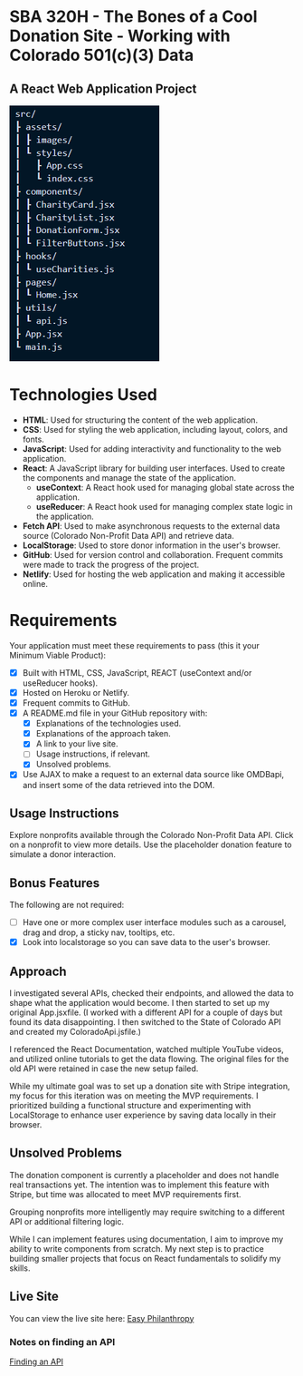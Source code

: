 # SBA 320H - The Bones of a Cool Donation Site - Working with Colorado 501(c)(3) Data 
## A React Web Application Project

![filetree](src/assets/images/filetree.png)


# Technologies Used

- **HTML**: Used for structuring the content of the web application.
- **CSS**: Used for styling the web application, including layout, colors, and fonts.
- **JavaScript**: Used for adding interactivity and functionality to the web application.
- **React**: A JavaScript library for building user interfaces. Used to create the components and manage the state of the application.
  - **useContext**: A React hook used for managing global state across the application.
  - **useReducer**: A React hook used for managing complex state logic in the application.
- **Fetch API**: Used to make asynchronous requests to the external data source (Colorado Non-Profit Data API) and retrieve data.
- **LocalStorage**: Used to store donor information in the user's browser.
- **GitHub**: Used for version control and collaboration. Frequent commits were made to track the progress of the project.
- **Netlify**: Used for hosting the web application and making it accessible online.

# Requirements
Your application must meet these requirements to pass (this it your Minimum Viable Product):

- [X] Built with HTML, CSS, JavaScript, REACT (useContext and/or useReducer hooks).
- [X] Hosted on Heroku or Netlify.
- [X] Frequent commits to GitHub.
- [X] A README.md file in your GitHub repository with:
    - [X] Explanations of the technologies used.
    - [X] Explanations of the approach taken.
    - [X] A link to your live site.
    - [ ] Usage instructions, if relevant.
    - [X] Unsolved problems.
- [X] Use AJAX to make a request to an external data source like OMDBapi, and insert some of the data retrieved into the DOM.

## Usage Instructions
Explore nonprofits available through the Colorado Non-Profit Data API. Click on a nonprofit to view more details. Use the placeholder donation feature to simulate a donor interaction.

## Bonus Features
The following are not required:

- [ ] Have one or more complex user interface modules such as a carousel, drag and drop, a sticky nav, tooltips, etc.
- [X] Look into localstorage so you can save data to the user's browser.

## Approach

I investigated several APIs, checked their endpoints, and allowed the data to shape what the application would become. I then started to set up my original App.jsxfile. (I worked with a different API for a couple of days but found its data disappointing. I then switched to the State of Colorado API and created my ColoradoApi.jsfile.)

I referenced the React Documentation, watched multiple YouTube videos, and utilized online tutorials to get the data flowing. The original files for the old API were retained in case the new setup failed.

While my ultimate goal was to set up a donation site with Stripe integration, my focus for this iteration was on meeting the MVP requirements. I prioritized building a functional structure and experimenting with LocalStorage to enhance user experience by saving data locally in their browser.

## Unsolved Problems

The donation component is currently a placeholder and does not handle real transactions yet. The intention was to implement this feature with Stripe, but time was allocated to meet MVP requirements first.

Grouping nonprofits more intelligently may require switching to a different API or additional filtering logic.

While I can implement features using documentation, I aim to improve my ability to write components from scratch. My next step is to practice building smaller projects that focus on React fundamentals to solidify my skills.

## Live Site

You can view the live site here: [Easy Philanthropy](https://incomparable-flan-935910.netlify.app/)

### Notes on finding an API 
[Finding an API](https://ps-react-curriculum.herokuapp.com/320/project/#-finding-an-api)
